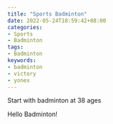 ```yaml
---
title: "Sports Badminton"
date: 2022-05-24T18:59:42+08:00
categories:
- Sports
- Badminton
tags:
- Badminton
keywords:
- badminton
- victory
- yonex
---
```


Start with badminton at 38 ages
<!--more-->

Hello Badminton!

